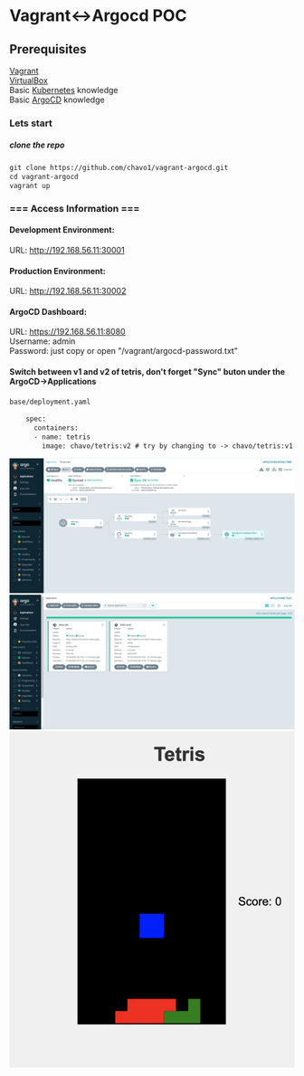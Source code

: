 # Vagrant<->Argocd POC
## Prerequisites
[Vagrant](https://www.vagrantup.com/)</br>
[VirtualBox](https://www.virtualbox.org/)</br>
Basic [Kubernetes](https://kubernetes.io/docs/setup/) knowledge</br>
Basic [ArgoCD](https://argo-cd.readthedocs.io/en/stable/operator-manual/installation/) knowledge 

### Lets start
##### clone the repo
```
git clone https://github.com/chavo1/vagrant-argocd.git
cd vagrant-argocd
vagrant up
```

### === Access Information ===
#### Development Environment:
URL: http://192.168.56.11:30001
#### Production Environment:
URL: http://192.168.56.11:30002

#### ArgoCD Dashboard:
URL: https://192.168.56.11:8080</br>
Username: admin</br>
Password: just copy or open "/vagrant/argocd-password.txt"

#### Switch between v1 and v2 of tetris, don't forget "Sync" buton under the ArgoCD->Applications 
```
base/deployment.yaml
```
```
    spec:
      containers:
      - name: tetris
        image: chavo/tetris:v2 # try by changing to -> chavo/tetris:v1
```

[![ArgoCD UI](./screenshots/argcd.png)](https://argo-cd.readthedocs.io/en/stable/getting_started/)
[![ArgoCD UI](./screenshots/argocdapps.png)](https://argo-cd.readthedocs.io/en/stable/getting_started/)
[![Tetris UI](./screenshots/tetris.png)](https://hub.docker.com/r/chavo/tetris)
